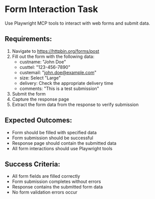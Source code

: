 # Form Interaction Task

Use Playwright MCP tools to interact with web forms and submit data.

## Requirements:

1. Navigate to https://httpbin.org/forms/post
2. Fill out the form with the following data:
   - custname: "John Doe"
   - custtel: "123-456-7890"
   - custemail: "john.doe@example.com"
   - size: Select "Large"
   - delivery: Check the appropriate delivery time
   - comments: "This is a test submission"
3. Submit the form
4. Capture the response page
5. Extract the form data from the response to verify submission

## Expected Outcomes:

- Form should be filled with specified data
- Form submission should be successful
- Response page should contain the submitted data
- All form interactions should use Playwright tools

## Success Criteria:

- All form fields are filled correctly
- Form submission completes without errors
- Response contains the submitted form data
- No form validation errors occur